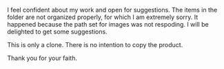 I feel confident about my work and open for suggestions. The items in the folder are not organized properly, for which I am extremely sorry. It happened because
the path set for images was not respoding. I will be delighted to get some suggestions.

This is only a clone. There is no intention to copy the product.

Thank you for your faith.
